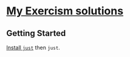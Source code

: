 # [My Exercism solutions](https://exercism.org/profiles/sripwoud)

## Getting Started

[Install `just`](https://github.com/casey/just?tab=readme-ov-file#installation) then `just`.
